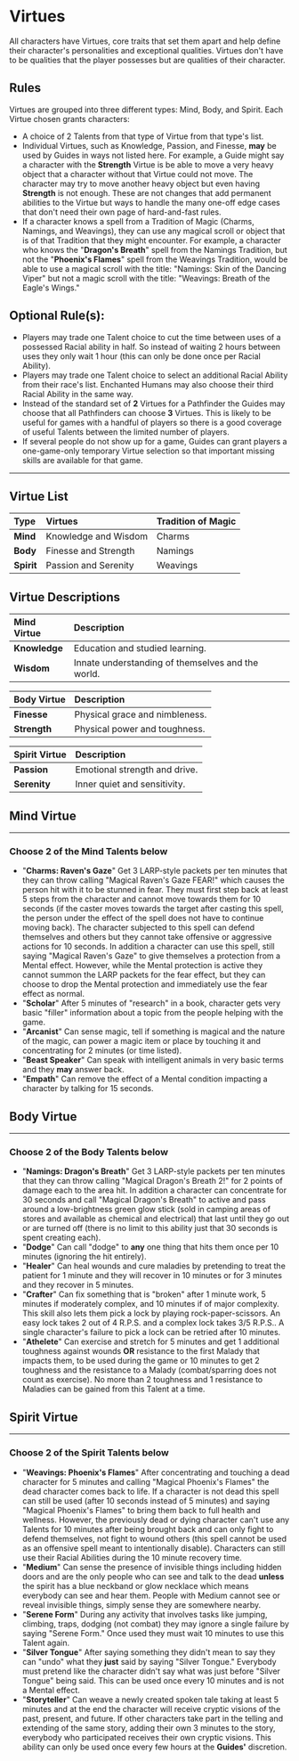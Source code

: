 # Virtues

All characters have Virtues, core traits that set them apart and help define their character's personalities and exceptional qualities.  Virtues don't have to be qualities that the player possesses but are qualities of their character.  

## Rules
Virtues are grouped into three different types: Mind, Body, and Spirit.  Each Virtue chosen grants characters:
  * A choice of 2 Talents from that type of Virtue from that type's list.
  * Individual Virtues, such as Knowledge, Passion, and Finesse, **may** be used by Guides in ways not listed here.  For example, a Guide might say a character with the **Strength** Virtue is be able to move a very heavy object that a character without that Virtue could not move.  The character may try to move another heavy object but even having **Strength** is not enough.  These are not changes that add permanent abilities to the Virtue but ways to handle the many one-off edge cases that don't need their own page of hard-and-fast rules.
  * If a character knows a spell from a Tradition of Magic (Charms, Namings, and Weavings), they can use any magical scroll or object that is of that Tradition that they might encounter.  For example, a character who knows the "**Dragon's Breath**" spell from the Namings Tradition, but not the "**Phoenix's Flames**" spell from the Weavings Tradition, would be able to use a magical scroll with the title: "Namings: Skin of the Dancing Viper" but not a magic scroll with the title: "Weavings: Breath of the Eagle's Wings."

## Optional Rule(s):
  * Players may trade one Talent choice to cut the time between uses of a possessed Racial ability in half. So instead of waiting 2 hours between uses they only wait 1 hour (this can only be done once per Racial Ability).  
  * Players may trade one Talent choice to select an additional Racial Ability from their race's list.  Enchanted Humans may also choose their third Racial Ability in the same way.
  * Instead of the standard set of **2** Virtues for a Pathfinder the Guides may choose that all Pathfinders can choose **3** Virtues.  This is likely to be useful for games with a handful of players so there is a good coverage of useful Talents between the limited number of players.  
  * If several people do not show up for a game, Guides can grant players a one-game-only temporary Virtue selection so that important missing skills are available for that game.

------


## Virtue List

Type | Virtues  | Tradition of Magic
:----- | :--------- | :--
**Mind**  |  Knowledge and Wisdom  | Charms
**Body**  |  Finesse and Strength  | Namings
**Spirit**  |  Passion and Serenity | Weavings


## Virtue Descriptions
Mind Virtue | Description
:----- | :---------
**Knowledge** | Education and studied learning.
**Wisdom** | Innate understanding of themselves and the world.

Body Virtue | Description
:----- | :---------
**Finesse** | Physical grace and nimbleness.
**Strength** | Physical power and toughness.

Spirit Virtue | Description
:----- | :---------
**Passion** | Emotional strength and drive.
**Serenity** | Inner quiet and sensitivity.


## Mind Virtue
------


### Choose 2 of the Mind Talents below
  * "**Charms: Raven's Gaze**" Get 3 LARP-style packets per ten minutes that they can throw calling "Magical Raven's Gaze FEAR!" which causes the person hit with it to be stunned in fear.  They must first step back at least 5 steps from the character and cannot move towards them for 10 seconds (if the caster moves towards the target after casting this spell, the person under the effect of the spell does not have to continue moving back).  The character subjected to this spell can defend themselves and others but they cannot take offensive or aggressive actions for 10 seconds.  In addition a character can use this spell, still saying "Magical Raven's Gaze" to give themselves a protection from a Mental effect.  However, while the Mental protection is active they cannot summon the LARP packets for the fear effect, but they can choose to drop the Mental protection and immediately use the fear effect as normal.
  * "**Scholar**" After 5 minutes of "research" in a book, character gets very basic "filler" information about a topic from the people helping with the game.
  * "**Arcanist**" Can sense magic, tell if something is magical and the nature of the magic, can power a magic item or place by touching it and concentrating for 2 minutes (or time listed).
  * "**Beast Speaker**" Can speak with intelligent animals in very basic terms and they **may** answer back.
  * "**Empath**" Can remove the effect of a Mental condition impacting a character by talking for 15 seconds.

## Body Virtue
------

### Choose 2 of the Body Talents below
  * "**Namings: Dragon's Breath**" Get 3 LARP-style packets per ten minutes that they can throw calling "Magical Dragon's Breath 2!" for 2 points of damage each to the area hit.  In addition a character can concentrate for 30 seconds and call "Magical Dragon's Breath" to active and pass around a low-brightness green glow stick (sold in camping areas of stores and available as chemical and electrical) that last until they go out or are turned off (there is no limit to this ability just that 30 seconds is spent creating each).
  * "**Dodge**" Can call "dodge" to **any** one thing that hits them once per 10 minutes (ignoring the hit entirely).
  * "**Healer**" Can heal wounds and cure maladies by pretending to treat the patient for 1 minute and they will recover in 10 minutes or for 3 minutes and they recover in 5 minutes.
  * "**Crafter**" Can fix something that is "broken" after 1 minute work, 5 minutes if moderately complex, and 10 minutes if of major complexity.  This skill also lets them pick a lock by playing rock-paper-scissors.  An easy lock takes 2 out of 4 R.P.S. and a complex lock takes 3/5 R.P.S..  A single character's failure to pick a lock can be retried after 10 minutes.
  * "**Athelete**" Can exercise and stretch for 5 minutes and get 1 additional toughness against wounds **OR** resistance to the first Malady that impacts them, to be used during the game or 10 minutes to get 2 toughness and the resistance to a Malady (combat/sparring does not count as exercise).  No more than 2 toughness and 1 resistance to Maladies can be gained from this Talent at a time.


## Spirit Virtue
------

### Choose 2 of the Spirit Talents below
  * "**Weavings: Phoenix's Flames**" After concentrating and touching a dead character for 5 minutes and calling "Magical Phoenix's Flames" the dead character comes back to life.  If a character is not dead this spell can still be used (after 10 seconds instead of 5 minutes) and saying "Magical Phoenix's Flames" to bring them back to full health and wellness.  However, the previously dead or dying character can't use any Talents for 10 minutes after being brought back and can only fight to defend themselves, not fight to wound others (this spell cannot be used as an offensive spell meant to intentionally disable).  Characters can still use their Racial Abilities during the 10 minute recovery time.
  * "**Medium**" Can sense the presence of invisible things including hidden doors and are the only people who can see and talk to the dead **unless** the spirit has a blue neckband or glow necklace which means everybody can see and hear them.  People with Medium cannot see or reveal invisible things, simply sense they are somewhere nearby.
  * "**Serene Form**" During any activity that involves tasks like jumping, climbing, traps, dodging (not combat) they may ignore a single failure by saying "Serene Form." Once used they must wait 10 minutes to use this Talent again.
  * "**Silver Tongue**" After saying something they didn't mean to say they can "undo" what they **just** said by saying "Silver Tongue."  Everybody must pretend like the character didn't say what was just before "Silver Tongue" being said.  This can be used once every 10 minutes and is not a Mental effect.
  * "**Storyteller**" Can weave a newly created spoken tale taking at least 5 minutes and at the end the character will receive cryptic visions of the past, present, and future.  If other characters take part in the telling and extending of the same story, adding their own 3 minutes to the story, everybody who participated receives their own cryptic visions.  This ability can only be used once every few hours at the **Guides'** discretion.
